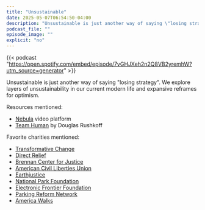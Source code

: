 ```yaml
---
title: "Unsustainable"
date: 2025-05-07T06:54:50-04:00
description: "Unsustainable is just another way of saying \"losing strategy\". We explore layers of unsustainability in modern life and expansive reframes for optimism."
podcast_file: ""
episode_image: ""
explicit: "no"
---
```


{{< podcast "https://open.spotify.com/embed/episode/7vGHJXeh2n2Q8VB2yremhW?utm_source=generator" >}}

Unsustainable is just another way of saying "losing strategy". We explore layers
of unsustainability in our current modern life and expansive reframes for
optimism.

Resources mentioned:

* [Nebula](https://nebula.tv/) video platform
* [Team Human](https://www.teamhuman.fm) by Douglas Rushkoff

Favorite charities mentioned:

* [Transformative Change](https://transformativechange.org/)
* [Direct Relief](https://www.directrelief.org/)
* [Brennan Center for Justice](https://www.brennancenter.org/)
* [American Civil Liberties Union](https://www.aclu.org/)
* [Earthjustice](https://act.earthjustice.org/)
* [National Park Foundation](https://www.nationalparks.org/)
* [Electronic Frontier Foundation](https://www.eff.org/)
* [Parking Reform Network](https://parkingreform.org/)
* [America Walks](https://americawalks.org/)
